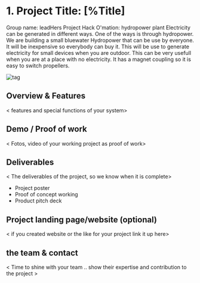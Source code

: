 # 1. Project Title: [%Title]

Group name: leadHers
Project Hack O'mation: hydropower plant
Electricity can be generated in different ways. One of the ways is through hydropower.
We are building a small bluewater Hydropower that can be use by everyone. It will be inexpensive so everybody can buy it.
This will be use to generate electricity for small devices when you are outdoor. This can be very usefull when you are at a place with no electricity. It has a magnet coupling so it
is easy to switch propellers.

![tag](../img/ed.png)


## Overview & Features

< features and special functions of your system>

## Demo / Proof of work

< Fotos, video of your working project as proof of work>

## Deliverables

< The deliverables of the project, so we know when it is complete>
- Project poster
- Proof of concept working
- Product pitch deck

## Project landing page/website (optional)

< if you created website or the like for your project link it up here>

## the team & contact

< Time to shine with your team .. show their expertise and contribution to the project >

